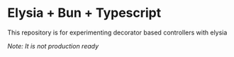 # Elysia + Bun + Typescript

This repository is for experimenting decorator based controllers with elysia

_Note: It is not production ready_
